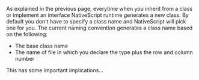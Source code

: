As explained in the previous page, everytime when you inherit from a class or implement an interface NativeScript runtime generates a new class. By default you don't have to specify a class name and NativeScript will pick one for you. The current naming convention generates a class name based on the following:
* The base class name
* The name of file in which you declare the type plus the row and column number

This has some important implications...

